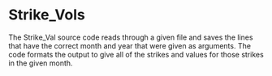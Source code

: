 # Strike_Vols
The Strike_Val source code reads through a given file and saves the lines that have the correct month and year that were given as arguments.
The code formats the output to give all of the strikes and values for those strikes in the given month.
